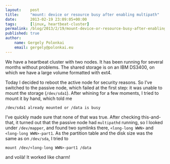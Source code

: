 ```yaml
---
layout:    post
title:     "mount: device or resource busy after enabling multipath"
date:      2013-02-19 23:09:05+00:00
tags:      [linux, heartbeat-cluster]
permalink: /blog/2013/2/19/mount-device-or-resource-busy-after-enabling-multipath
published: true
author:
    name: Gergely Polonkai
    email: gergely@polonkai.eu
---
```


We have a heartbeat cluster with two nodes. It has been running for several
months without problems. The shared storage is on an IBM DS3400, on which we
have a large volume formatted with ext4.

Today I decided to reboot the active node for security reasons. So I’ve
switched to the passive node, which failed at the first step: it was unable to
mount the storage (`/dev/sda1`). After whining for a few moments, I tried to
mount it by hand, which told me

    /dev/sda1 already mounted or /data is busy

I’ve quickly made sure that none of that was true. After checking
this-and-that, it turned out that the passive node had `multipathd` running, so
I looked under `/dev/mapper`, and found two symlinks there, `<long-long WWN>`
and `<long-long WWN>-part1`. As the partition table and the disk size was the
same as on `/dev/sda`, I tried to

    mount /dev/<long-long WWN>-part1 /data

and voilà! It worked like charm!
